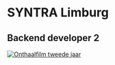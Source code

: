 # SYNTRA Limburg 

## Backend developer 2

[![Onthaalfilm tweede jaar](http://img.youtube.com/vi/xjLpU4_WuzQ/0.jpg)](https://www.youtube.com/watch?v=xjLpU4_WuzQ "Onthaalfilm")
